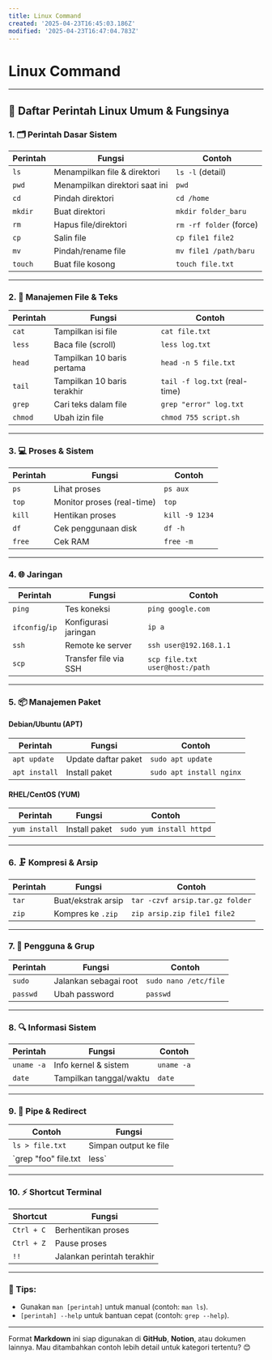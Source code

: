 ```yaml
---
title: Linux Command
created: '2025-04-23T16:45:03.186Z'
modified: '2025-04-23T16:47:04.783Z'
---
```


# Linux Command

---

## **📌 Daftar Perintah Linux Umum & Fungsinya**

### **1. 🗂️ Perintah Dasar Sistem**
| Perintah | Fungsi | Contoh |
|----------|--------|--------|
| `ls` | Menampilkan file & direktori | `ls -l` (detail) |
| `pwd` | Menampilkan direktori saat ini | `pwd` |
| `cd` | Pindah direktori | `cd /home` |
| `mkdir` | Buat direktori | `mkdir folder_baru` |
| `rm` | Hapus file/direktori | `rm -rf folder` (force) |
| `cp` | Salin file | `cp file1 file2` |
| `mv` | Pindah/rename file | `mv file1 /path/baru` |
| `touch` | Buat file kosong | `touch file.txt` |

---

### **2. 📄 Manajemen File & Teks**
| Perintah | Fungsi | Contoh |
|----------|--------|--------|
| `cat` | Tampilkan isi file | `cat file.txt` |
| `less` | Baca file (scroll) | `less log.txt` |
| `head` | Tampilkan 10 baris pertama | `head -n 5 file.txt` |
| `tail` | Tampilkan 10 baris terakhir | `tail -f log.txt` (real-time) |
| `grep` | Cari teks dalam file | `grep "error" log.txt` |
| `chmod` | Ubah izin file | `chmod 755 script.sh` |

---

### **3. 💻 Proses & Sistem**
| Perintah | Fungsi | Contoh |
|----------|--------|--------|
| `ps` | Lihat proses | `ps aux` |
| `top` | Monitor proses (real-time) | `top` |
| `kill` | Hentikan proses | `kill -9 1234` |
| `df` | Cek penggunaan disk | `df -h` |
| `free` | Cek RAM | `free -m` |

---

### **4. 🌐 Jaringan**
| Perintah | Fungsi | Contoh |
|----------|--------|--------|
| `ping` | Tes koneksi | `ping google.com` |
| `ifconfig`/`ip` | Konfigurasi jaringan | `ip a` |
| `ssh` | Remote ke server | `ssh user@192.168.1.1` |
| `scp` | Transfer file via SSH | `scp file.txt user@host:/path` |

---

### **5. 📦 Manajemen Paket**
#### **Debian/Ubuntu (APT)**
| Perintah | Fungsi | Contoh |
|----------|--------|--------|
| `apt update` | Update daftar paket | `sudo apt update` |
| `apt install` | Install paket | `sudo apt install nginx` |

#### **RHEL/CentOS (YUM)**
| Perintah | Fungsi | Contoh |
|----------|--------|--------|
| `yum install` | Install paket | `sudo yum install httpd` |

---

### **6. 🗜️ Kompresi & Arsip**
| Perintah | Fungsi | Contoh |
|----------|--------|--------|
| `tar` | Buat/ekstrak arsip | `tar -czvf arsip.tar.gz folder` |
| `zip` | Kompres ke `.zip` | `zip arsip.zip file1 file2` |

---

### **7. 👥 Pengguna & Grup**
| Perintah | Fungsi | Contoh |
|----------|--------|--------|
| `sudo` | Jalankan sebagai root | `sudo nano /etc/file` |
| `passwd` | Ubah password | `passwd` |

---

### **8. 🔍 Informasi Sistem**
| Perintah | Fungsi | Contoh |
|----------|--------|--------|
| `uname -a` | Info kernel & sistem | `uname -a` |
| `date` | Tampilkan tanggal/waktu | `date` |

---

### **9. 🔄 Pipe & Redirect**
| Contoh | Fungsi |
|--------|--------|
| `ls > file.txt` | Simpan output ke file |
| `grep "foo" file.txt | less` | Pipe output ke `less` |

---

### **10. ⚡ Shortcut Terminal**
| Shortcut | Fungsi |
|----------|--------|
| `Ctrl + C` | Berhentikan proses |
| `Ctrl + Z` | Pause proses |
| `!!` | Jalankan perintah terakhir |

---

### **🔎 Tips:**
- Gunakan `man [perintah]` untuk manual (contoh: `man ls`).
- `[perintah] --help` untuk bantuan cepat (contoh: `grep --help`).

---

Format **Markdown** ini siap digunakan di **GitHub**, **Notion**, atau dokumen lainnya. Mau ditambahkan contoh lebih detail untuk kategori tertentu? 😊
